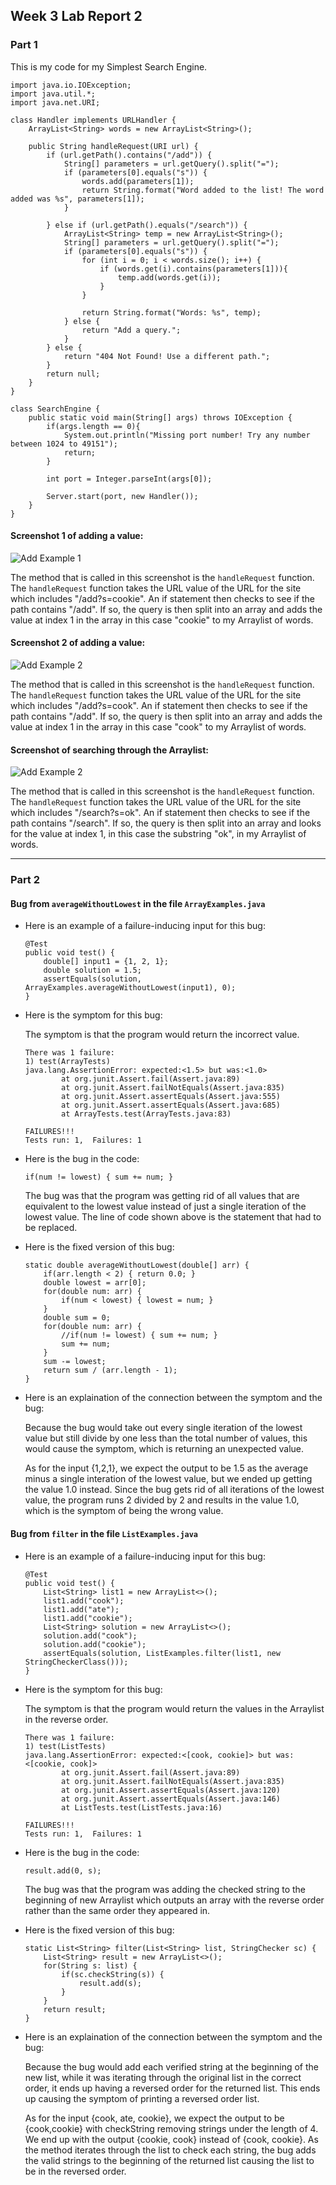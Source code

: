 ## Week 3 Lab Report 2

### Part 1

This is my code for my Simplest Search Engine.
```
import java.io.IOException;
import java.util.*;
import java.net.URI;

class Handler implements URLHandler {
    ArrayList<String> words = new ArrayList<String>();

    public String handleRequest(URI url) {
        if (url.getPath().contains("/add")) {
            String[] parameters = url.getQuery().split("=");
            if (parameters[0].equals("s")) {
                words.add(parameters[1]);
                return String.format("Word added to the list! The word added was %s", parameters[1]);
            }
            
        } else if (url.getPath().equals("/search")) {
            ArrayList<String> temp = new ArrayList<String>();
            String[] parameters = url.getQuery().split("=");
            if (parameters[0].equals("s")) {
                for (int i = 0; i < words.size(); i++) {
                    if (words.get(i).contains(parameters[1])){
                        temp.add(words.get(i));
                    }
                }
                
                return String.format("Words: %s", temp);
            } else {
                return "Add a query.";
            }
        } else {
            return "404 Not Found! Use a different path.";
        }
        return null;
    }
}

class SearchEngine {
    public static void main(String[] args) throws IOException {
        if(args.length == 0){
            System.out.println("Missing port number! Try any number between 1024 to 49151");
            return;
        }

        int port = Integer.parseInt(args[0]);

        Server.start(port, new Handler());
    }
}
```

#### Screenshot 1 of adding a value:
![Add Example 1](/week-3-images/add_example_1.png)

The method that is called in this screenshot is the `handleRequest` function. The `handleRequest` function takes the URL value of the URL for the site which includes "/add?s=cookie". An if statement then checks to see if the path contains "/add". If so, the query is then split into an array and adds the value at index 1 in the array in this case "cookie" to my Arraylist of words.

#### Screenshot 2 of adding a value:
![Add Example 2](/week-3-images/add_example_2.png)

The method that is called in this screenshot is the `handleRequest` function. The `handleRequest` function takes the URL value of the URL for the site which includes "/add?s=cook". An if statement then checks to see if the path contains "/add". If so, the query is then split into an array and adds the value at index 1 in the array in this case "cook" to my Arraylist of words.

#### Screenshot of searching through the Arraylist:
![Add Example 2](/week-3-images/search_example.png)

The method that is called in this screenshot is the `handleRequest` function. The `handleRequest` function takes the URL value of the URL for the site which includes "/search?s=ok". An if statement then checks to see if the path contains "/search". If so, the query is then split into an array and looks for the value at index 1, in this case the substring "ok", in my Arraylist of words.

---

### Part 2

#### Bug from `averageWithoutLowest` in the file `ArrayExamples.java`

* Here is an example of a failure-inducing input for this bug: 
    ```
    @Test
    public void test() {
        double[] input1 = {1, 2, 1};
        double solution = 1.5;
        assertEquals(solution, ArrayExamples.averageWithoutLowest(input1), 0);
    }
    ```

* Here is the symptom for this bug: 

    The symptom is that the program would return the incorrect value.
    ```
    There was 1 failure:
    1) test(ArrayTests)
    java.lang.AssertionError: expected:<1.5> but was:<1.0>
            at org.junit.Assert.fail(Assert.java:89)
            at org.junit.Assert.failNotEquals(Assert.java:835)
            at org.junit.Assert.assertEquals(Assert.java:555)
            at org.junit.Assert.assertEquals(Assert.java:685)
            at ArrayTests.test(ArrayTests.java:83)

    FAILURES!!!
    Tests run: 1,  Failures: 1
    ```

* Here is the bug in the code: 

    `if(num != lowest) { sum += num; }`

    The bug was that the program was getting rid of all values that are equivalent to the lowest value instead of just a single iteration of the lowest value. The line of code shown above is the statement that had to be replaced.


* Here is the fixed version of this bug: 
    
    ```
    static double averageWithoutLowest(double[] arr) {
        if(arr.length < 2) { return 0.0; }
        double lowest = arr[0];
        for(double num: arr) {
            if(num < lowest) { lowest = num; }
        }
        double sum = 0;
        for(double num: arr) {
            //if(num != lowest) { sum += num; }
            sum += num;
        }
        sum -= lowest;
        return sum / (arr.length - 1);
    }
    ```

* Here is an explaination of the connection between the symptom and the bug:

    Because the bug would take out every single iteration of the lowest value but still divide by one less than the total number of values, this would cause the symptom, which is returning an unexpected value.

    As for the input {1,2,1}, we expect the output to be 1.5 as the average minus a single interation of the lowest value, but we ended up getting the value 1.0 instead. Since the bug gets rid of all iterations of the lowest value, the program runs 2 divided by 2 and results in the value 1.0, which is the symptom of being the wrong value.

#### Bug from `filter` in the file `ListExamples.java`

* Here is an example of a failure-inducing input for this bug: 
    ```
    @Test
    public void test() {
        List<String> list1 = new ArrayList<>();
        list1.add("cook");
        list1.add("ate");
        list1.add("cookie");
        List<String> solution = new ArrayList<>();
        solution.add("cook");
        solution.add("cookie");
        assertEquals(solution, ListExamples.filter(list1, new StringCheckerClass()));
  }
    ```

* Here is the symptom for this bug: 

    The symptom is that the program would return the values in the Arraylist in the reverse order.

    ```
    There was 1 failure:
    1) test(ListTests)
    java.lang.AssertionError: expected:<[cook, cookie]> but was:<[cookie, cook]>
            at org.junit.Assert.fail(Assert.java:89)
            at org.junit.Assert.failNotEquals(Assert.java:835)
            at org.junit.Assert.assertEquals(Assert.java:120)
            at org.junit.Assert.assertEquals(Assert.java:146)
            at ListTests.test(ListTests.java:16)

    FAILURES!!!
    Tests run: 1,  Failures: 1
    ```

* Here is the bug in the code: 

    `result.add(0, s);`

    The bug was that the program was adding the checked string to the beginning of new Arraylist which outputs an array with the reverse order rather than the same order they appeared in.


* Here is the fixed version of this bug: 
    
    ```
    static List<String> filter(List<String> list, StringChecker sc) {
        List<String> result = new ArrayList<>();
        for(String s: list) {
            if(sc.checkString(s)) {
                result.add(s);
            }
        }
        return result;
    }
    ```

* Here is an explaination of the connection between the symptom and the bug:

    Because the bug would add each verified string at the beginning of the new list, while it was iterating through the original list in the correct order, it ends up having a reversed order for the returned list. This ends up causing the symptom of printing a reversed order list.

    As for the input {cook, ate, cookie}, we expect the output to be {cook,cookie} with checkString removing strings under the length of 4. We end up with the output {cookie, cook} instead of {cook, cookie}. As the method iterates through the list to check each string, the bug adds the valid strings to the beginning of the returned list causing the list to be in the reversed order.